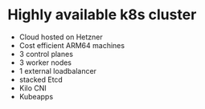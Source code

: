 # Highly available k8s cluster

* Cloud hosted on Hetzner
* Cost efficient ARM64 machines
* 3 control planes
* 3 worker nodes
* 1 external loadbalancer
* stacked Etcd
* Kilo CNI
* Kubeapps
